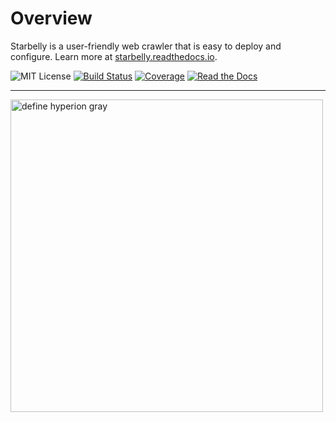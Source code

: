 # Overview

Starbelly is a user-friendly web crawler that is easy to deploy and configure.
Learn more at
[starbelly.readthedocs.io](http://starbelly.readthedocs.io/en/latest/).

![MIT License](https://img.shields.io/github/license/HyperionGray/starbelly.svg?style=flat-square)
[![Build Status](https://img.shields.io/travis/HyperionGray/starbelly.svg?style=flat-square)](https://travis-ci.org/HyperionGray/starbelly)
[![Coverage](https://img.shields.io/coveralls/github/HyperionGray/starbelly.svg?style=flat-square)](https://coveralls.io/github/HyperionGray/starbelly?branch=master)
[![Read the Docs](https://img.shields.io/readthedocs/starbelly.svg)](https://starbelly.readthedocs.io)

---

<a href="https://www.hyperiongray.com/?pk_campaign=github&pk_kwd=starbelly"><img alt="define hyperion gray" width="500px" src="https://hyperiongray.s3.amazonaws.com/define-hg.svg"></a>
